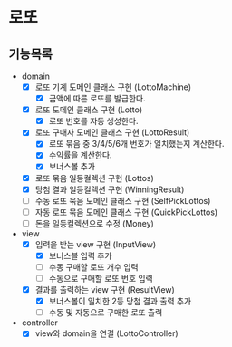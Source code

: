 # 로또
## 기능목록
- domain
  - [x] 로또 기계 도메인 클래스 구현 (LottoMachine)
    - [x] 금액에 따른 로또를 발급한다.
  - [x] 로또 도메인 클래스 구현 (Lotto)
    - [x] 로또 번호를 자동 생성한다.
  - [x] 로또 구매자 도메인 클래스 구현 (LottoResult)
    - [x] 로또 묶음 중 3/4/5/6개 번호가 일치했는지 계산한다.
    - [x] 수익률을 계산한다.
    - [x] 보너스볼 추가
  - [x] 로또 묶음 일등컬렉션 구현 (Lottos)
  - [x] 당첨 결과 일등컬렉션 구현 (WinningResult)
  - [ ] 수동 로또 묶음 도메인 클래스 구현 (SelfPickLottos)
  - [ ] 자동 로또 묶음 도메인 클래스 구현 (QuickPickLottos)
  - [ ] 돈을 일등컬렉션으로 수정 (Money)
- view
  - [x] 입력을 받는 view 구현 (InputView)
    - [x] 보너스볼 입력 추가
    - [ ] 수동 구매할 로또 개수 입력
    - [ ] 수동으로 구매할 로또 번호 입력
  - [x] 결과를 출력하는 view 구현 (ResultView)
    - [x] 보너스볼이 일치한 2등 당첨 결과 출력 추가
    - [ ] 수동 및 자동으로 구매한 로또 출력
- controller
  - [x] view와 domain을 연결 (LottoController)
